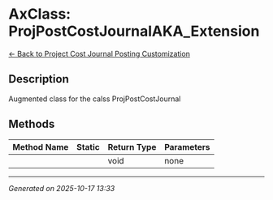 # AxClass: ProjPostCostJournalAKA_Extension

[← Back to Project Cost Journal Posting Customization](../README.md)

## Description

<summary> Augmented class for the calss <c>ProjPostCostJournal</c> </summary>

## Methods

| Method Name | Static | Return Type | Parameters |
|-------------|--------|-------------|------------|
|  |  | void | none |

---

*Generated on 2025-10-17 13:33*
